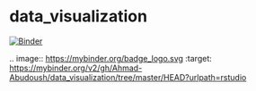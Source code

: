 # data_visualization
 
 [![Binder](https://mybinder.org/badge_logo.svg)](https://mybinder.org/v2/gh/Ahmad-Abudoush/data_visualization/tree/master/HEAD?urlpath=rstudio)

 
 .. image:: https://mybinder.org/badge_logo.svg
 :target: https://mybinder.org/v2/gh/Ahmad-Abudoush/data_visualization/tree/master/HEAD?urlpath=rstudio
 
